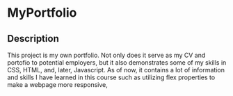 # MyPortfolio

## Description

This project is my own portfolio.  Not only does it serve as my CV and portofio to potential employers, but it also demonstrates some of my skills in CSS, HTML, and, later, Javascript.  As of now, it contains a lot of information and skills I have learned in this course such as utilizing flex properties to make a webpage more responsive, 